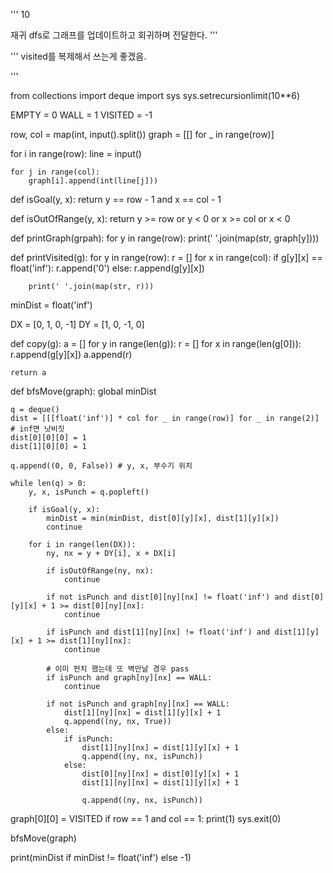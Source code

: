 '''
10

재귀 dfs로 그래프를 업데이트하고 회귀하며 전달한다.
'''

'''
visited를 복제해서 쓰는게 좋겠음. 

'''

from collections import deque
import sys
sys.setrecursionlimit(10**6)

EMPTY = 0
WALL = 1
VISITED = -1

row, col = map(int, input().split())
graph = [[] for _ in range(row)]

for i in range(row):
    line = input()

    for j in range(col):
        graph[i].append(int(line[j]))

def isGoal(y, x):
    return y == row - 1 and x == col - 1

def isOutOfRange(y, x):
    return y >= row or y < 0 or x >= col or x < 0

def printGraph(grpah):
    for y in range(row):
        print(' '.join(map(str, graph[y])))

def printVisited(g):
    for y in range(row):
        r = []
        for x in range(col):
            if g[y][x] == float('inf'):
                r.append('0')
            else:
                r.append(g[y][x])

        print(' '.join(map(str, r)))
        
minDist = float('inf')
        
DX = [0, 1, 0, -1]
DY = [1, 0, -1, 0]

def copy(g):
    a = []
    for y in range(len(g)):
        r = []
        for x in range(len(g[0])):
            r.append(g[y][x])
        a.append(r)

    return a

def bfsMove(graph):
    global minDist
    
    q = deque()
    dist = [[[float('inf')] * col for _ in range(row)] for _ in range(2)] # inf면 낫비짓
    dist[0][0][0] = 1
    dist[1][0][0] = 1
    
    q.append((0, 0, False)) # y, x, 부수기 위치

    while len(q) > 0:
        y, x, isPunch = q.popleft()

        if isGoal(y, x):
            minDist = min(minDist, dist[0][y][x], dist[1][y][x])
            continue

        for i in range(len(DX)):
            ny, nx = y + DY[i], x + DX[i]
            
            if isOutOfRange(ny, nx):
                continue

            if not isPunch and dist[0][ny][nx] != float('inf') and dist[0][y][x] + 1 >= dist[0][ny][nx]:
                continue

            if isPunch and dist[1][ny][nx] != float('inf') and dist[1][y][x] + 1 >= dist[1][ny][nx]:
                continue

            # 이미 펀치 했는데 또 벽만날 경우 pass
            if isPunch and graph[ny][nx] == WALL:
                continue

            if not isPunch and graph[ny][nx] == WALL:
                dist[1][ny][nx] = dist[1][y][x] + 1
                q.append((ny, nx, True))
            else:
                if isPunch:
                    dist[1][ny][nx] = dist[1][y][x] + 1
                    q.append((ny, nx, isPunch))
                else:
                    dist[0][ny][nx] = dist[0][y][x] + 1
                    dist[1][ny][nx] = dist[1][y][x] + 1
                    
                    q.append((ny, nx, isPunch))


graph[0][0] = VISITED
if row == 1 and col == 1:
    print(1)
    sys.exit(0)
    
bfsMove(graph)

print(minDist if minDist != float('inf') else -1)

    

